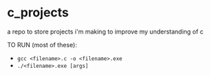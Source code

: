 # c_projects
a repo to store projects i'm making to improve my understanding of c

TO RUN (most of these):
- ```gcc <filename>.c -o <filename>.exe```
- ```./<filename>.exe [args]```
  
